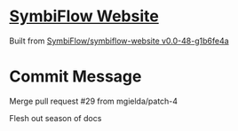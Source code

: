 # [SymbiFlow Website](https://symbiflow.github.io)

Built from [SymbiFlow/symbiflow-website v0.0-48-g1b6fe4a](https://github.com/SymbiFlow/symbiflow-website/commit/1b6fe4adfe3dd329f3d1852db384d0bfb9115309)

# Commit Message

Merge pull request #29 from mgielda/patch-4

Flesh out season of docs
